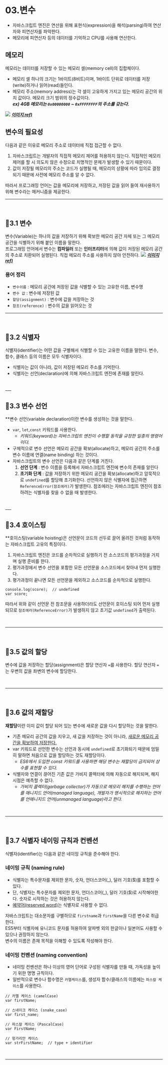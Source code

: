 # **03.변수**
- 자바스크립트 엔진은 연산을 위해 표현식(expression)을 해석(parsing)하여 연산자와 피연산자를 파악한다.
- 메모리에 피연산자 등의 데이터를 기억하고 CPU를 사용해 연산한다.
## **메모리**
메모리는 데이터를 저장할 수 있는 메모리 셀(memory cell)의 집합체이다.
- 메모리 셀 하나의 크기는 1바이트(8비트)이며, 1바이트 단위로 데이터를 저장(write)하거나 읽어(read)들인다.
- 메모리 주소(memory address)는 각 셀이 고유하게 가지고 있는 메모리 공간의 위치 값이다. 메모리 크기 범위의 정수값이다.</br>
    ___ex) 4GB 메모리는 `0x00000000` ~ `0xFFFFFFFF`의 주소를 갖는다.___

![](https://user-images.githubusercontent.com/66757141/212366880-e8c326bf-213a-4c69-a681-850c2dd33ff6.png)
[**_이미지 ref)_**](https://velog.io/@chillihc/JavaScript-%EB%AA%A8%EB%8D%98-%EC%9E%90%EB%B0%94%EC%8A%A4%ED%81%AC%EB%A6%BD%ED%8A%B8-Deep-Dive%EB%A1%9C-%EB%B0%B0%EC%9A%B0%EB%8A%94-JS-3-%EC%9E%90%EB%B0%94%EC%8A%A4%ED%81%AC%EB%A6%BD%ED%8A%B8-%EA%B0%9C%EB%B0%9C-%ED%99%98%EA%B2%BD%EA%B3%BC-%EC%8B%A4%ED%96%89-%EB%B0%A9%EB%B2%95-ytv11p6z)

## **변수의 필요성**
다음과 같은 이유로 메모리 주소로 데이터에 직접 접근할 수 없다.
1. 자바스크립트는 개발자의 직접적 메모리 제어를 허용하지 않는다. 직접적인 메모리 제어를 할 시 의도치 않은 수정으로 치명적인 문제가 발생할 수 있기 때문이다.
2. 값이 저장될 메모리의 주소는 코드가 실행될 때, 메모리의 상황에 따라 임의로 결정되기 때문에 사전에 메모리 주소를 알 수 없다.

따라서 프로그래밍 언어는 값을 메모리에 저장하고, 저장된 값을 읽어 들여 재사용하기 위해 변수라는 메커니즘을 제공한다.

___
</br>

## 🚀**3.1 변수**
변수(Variable)는 하나의 값을 저장하기 위해 확보한 메모리 공간 자체 또는 그 메모리 공간을 식별하기 위해 붙인 이름을 말한다.<br>
프로그래밍 언어에서 변수는 **컴파일러** 또는 **인터프리터**에 의해 값이 저장된 메모리 공간의 주소로 치환되어 실행된다. 직접 메모리 주소를 사용하지 않아 안전하다.
![](https://user-images.githubusercontent.com/66757141/212366913-43851008-c858-4776-8925-30ded9877fb2.png)
[**_이미지 ref)_**](https://velog.io/@chillihc/JavaScript-%EB%AA%A8%EB%8D%98-%EC%9E%90%EB%B0%94%EC%8A%A4%ED%81%AC%EB%A6%BD%ED%8A%B8-Deep-Dive%EB%A1%9C-%EB%B0%B0%EC%9A%B0%EB%8A%94-JS-3-%EC%9E%90%EB%B0%94%EC%8A%A4%ED%81%AC%EB%A6%BD%ED%8A%B8-%EA%B0%9C%EB%B0%9C-%ED%99%98%EA%B2%BD%EA%B3%BC-%EC%8B%A4%ED%96%89-%EB%B0%A9%EB%B2%95-ytv11p6z)
### 용어 정리
- `변수이름` : 메모리 공간에 저장된 값을 식별할 수 있는 고유한 이름, 변수명
- `변수 값` : 변수에 저장된 값
- `할당(assignment)` : 변수에 값을 저장하는 것
- `참조(reference)` : 변수의 값을 읽어오는 것
___
<br>

## 🚀**3.2 식별자**
식별자(identifier)는 어떤 값을 구별해서 식별할 수 있는 고유한 이름을 말한다. 변수, 함수, 클래스 등의 이름은 모두 식별자이다.
- 식별자는 값이 아니라, 값이 저장된 메모리 주소를 기억한다.
- 식별자는 선언(declaration)에 의해 자바스크립트 엔진에 존재를 알린다.
<br>
___
<br>

## 🚀**3.3 변수 선언**
**변수 선언(variable declaration)이란 변수를 생성하는 것을 말한다.
- `var`, `let`,`const` 키워드를 사용한다.
    - _키워드(keyword)는 자바스크립트 엔진이 수행할 동작을 규정한 일종의 명령어이다._
- 구체적으로 변수 선언은 메모리 공간을 확보(allocate)하고, 메모리 공간의 주소를 변수 이름에 연결(name binding) 하는 것이다.
- 자바스크립트의 변수 선언은 다음과 같은 단계를 거친다.
    1. **선언 단계** : 변수 이름을 등록해서 자바스크립트 엔진에 변수의 존재를 알린다
    2. **초기화 단계** : 값을 저장하기 위한 메모리 공간을 확보(allocate)하고 암묵적으로 `undefined`를 할당해 초기화한다.
선언하지 않은 식별자에 접근하면 `ReferenceError(참조에러)`가 발생한다. 참조에러는 자바스크립트 엔진이 참조하려는 식별자를 찾을 수 없을 때 발생한다.
<br>
___
<br>

## 🚀**3.4 호이스팅**
**호이스팅(variable hoisting)은 선언문이 코드의 선두로 끌어 올려진 것처럼 동작하는 자바스크립트 고유의 특징이다.
1. 자바스크립트 엔진은 코드를 순차적으로 실행하기 전 소스코드의 평가과정을 거치며 실행 준비를 한다.
2. 평가과정에서 변수 선언을 포함한 모든 선언문을 소스코드에서 찾아내 먼저 실행한다.
3. 평가과정이 끝나면 모든 선언문을 제외하고 소스코드를 순차적으로 실행한다.
```
console.log(score);  // undefined
var score;
```
따라서 위와 같이 선언문 전 참조문을 사용하더라도 선언문이 호이스팅 되어 먼저 실행되므로 `참조에러(ReferenceError)`가 발생하지 않고 초기값 `undefined`가 출력된다.

<br>

___
<br>

## 🚀**3.5 값의 할당**
변수에 값을 저장하는 할당(assignment)은 할당 연산자 `=`를 사용한다.
할당 연산자 `=`는 우변의 값을 좌변의 변수에 할당한다.

<br>

___
<br>

## 🚀**3.6 값의 재할당**
**재할당**이란 이미 값이 할당 되어 있는 변수에 새로운 값을 다시 할당하는 것을 말한다.
- 기존 메모리 공간의 값을 지우고, 새 값을 저장하는 것이 아니라, <u>새로운 메모리 공간을 확보하여 저장한다.</u>
- var 키워드로 선언한 변수는 선언과 동시에 `undefined`로 초기화되기 때문에 엄밀히 말하면 처음으로 값을 할당하는 것도 재할당이다.
    - _ES6에서 도입한 const 키워드를 사용하면 해당 변수는 재할당이 금지되어 상수를 표현할 수 있다._
- 식별자와 연결이 끊어진 기존 값은 가비지 콜렉터에 의해 자동으로 해지되며, 해지 시점은 예측할 수 없다.
    - _가비지 콜렉터(garbage collector)가 자동으로 메모리 해지를 수행하는 언어를 매니지드 언어(managed language), 개발자가 명시적으로 해지하는 언어를 언매니지드 언어(unmanaged language)라고 한다._

<br>

___
<br>

## 🚀**3.7 식별자 네이밍 규칙과 컨벤션**
식별자(identifier)는 다음과 같은 네이밍 규칙을 준수해야 한다.
### **네이밍 규칙 (naming rule)**
- 식별자는 특수문자를 제외한 문자, 숫자, 언더스코어(_), 달러 기호($)를 포함할 수 있다.
- 단, 식별자는 특수문자를 제외한 문자, 언더스코어(_), 달러 기호($)로 시작해야한다. 숫자로 시작하는 것은 허용하지 않는다.
- [예약어(reserved word)](https://developer.mozilla.org/en-US/docs/Web/JavaScript/Reference/Lexical_grammar#reserved_words)는 식별자로 사용할 수 없다. <br>

자바스크립트는 대소문자를 구별하므로 `firstname`과 `firstName`을 다른 변수로 취급한다. <br>
ES5부터 식별자에 유니코드 문자를 허용하여 알파벳 외의 한글이나 일본어도 사용할 수 있으나 권장하지 않는다. <br>
변수의 이름은 존재 목적을 이해할 수 있도록 작성해야 한다.

### **네이밍 컨벤션 (naming convention)**
- 네이밍 컨벤션은 하나 이상의 영어 단어로 구성된 식별자를 만들 때, 가독성을 높이기 위한 명명 규칙이다. <br>
- 일반적으로 변수나 함수명은 `카멜케이스`를, 생성자 함수/클래스의 이름에는 `파스칼 케이스`를 사용한다.
```
// 카멜 케이스 (camelCase)
var firstName;

// 스네이크 케이스 (snake_case)
var first_name;

// 파스칼 케이스 (PascalCase)
var FirstName;

// 헝가리안 케이스
var strFirstName;  // type + identifier
```

<br>

___
<br>